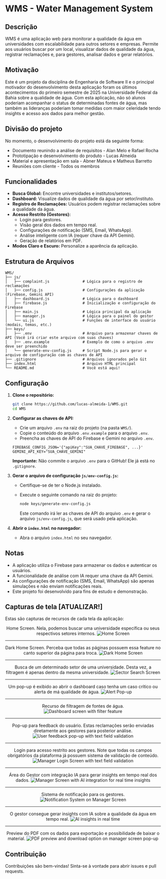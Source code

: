 # WMS - Water Management System

## Descrição

WMS é uma aplicação web para monitorar a qualidade da água em universidades com escalabilidade para outros setores e empresas. Permite aos usuários buscar por um local, visualizar dados de qualidade da água, registrar reclamações e, para gestores, analisar dados e gerar relatórios.

## Motivação

Este é um projeto da disciplina de Engenharia de Software II e o principal motivador do desenvolvimento desta aplicação foram os últimos acontecimentos do primeiro semestre de 2025 na Universidade Federal da Bahia sobre a qualidade de água. Com esta aplicação, não só alunos poderiam acompanhar o status de determinadas fontes de água, mas também as lideranças poderiam tomar medidas com maior celeridade tendo insights e acesso aos dados para melhor gestão.

## Divisão do projeto

No momento, o desenvolvimento do projeto está da seguinte forma:
*   Documento reunindo a análise de requisitos - Alan Melo e Rafael Rocha
*   Prototipação e desenvolvimento do produto - Lucas Almeida
*   Material e apresentação em sala - Abner Mateus e Matheus Barretto
*   Reuniões com cliente - Todos os membros

## Funcionalidades

*   **Busca Global:** Encontre universidades e institutos/setores.
*   **Dashboard:** Visualize dados de qualidade da água por setor/instituto.
*   **Registro de Reclamações:** Usuários podem registrar reclamações sobre a qualidade da água.
*   **Acesso Restrito (Gestores):**
    *   Login para gestores.
    *   Visão geral dos dados em tempo real.
    *   Configurações de notificação (SMS, Email, WhatsApp).
    *   Análise inteligente com IA (requer chave da API Gemini).
    *   Geração de relatórios em PDF.
*   **Modos Claro e Escuro:** Personalize a aparência da aplicação.

## Estrutura de Arquivos

```
WMS/
├── js/
│   ├── complaint.js               # Lógica para o registro de reclamações
│   ├── config.js                  # Configurações da aplicação (Firebase, Gemini API)
│   ├── dashboard.js               # Lógica para o dashboard
│   ├── firebase.js                # Inicialização e configuração do Firebase
│   ├── main.js                    # Lógica principal da aplicação
│   ├── manager.js                 # Lógica para o painel do gestor
│   └── ui.js                      # Funções de interface do usuário (modais, temas, etc.)
├── keys/
│   ├── .env                       # Arquivo para armazenar chaves de API (Você irá criar este arquivo com suas chaves)
│   ├── .env.example               # Exemplo de como o arquivo .env deve ser preenchido
│   └── generate-env-config.js     # Script Node.js para gerar o arquivo de configuração com as chaves de API
├── .gitignore                     # Arquivos ignorados pelo Git
├── index.html                     # Arquivo HTML principal
└── README.md                      # Você está aqui!
```

## Configuração

1.  **Clone o repositório:**

    ```bash
    git clone https://github.com/lucas-almeida-1/WMS.git
    cd WMS
    ```

2.  **Configurar as chaves de API:**

    *   Crie um arquivo `.env` na raiz do projeto (na pasta `WMS/`).
    *   Copie o conteúdo do arquivo `.env.example` para o arquivo `.env`.
    *   Preencha as chaves de API do Firebase e Gemini no arquivo `.env`.

    ```
    FIREBASE_CONFIG_JSON='{"apiKey":"SUA_CHAVE_FIREBASE", ...}'
    GEMINI_API_KEY="SUA_CHAVE_GEMINI"
    ```

    **Importante:** Não commite o arquivo `.env` para o GitHub! Ele já está no `.gitignore`.

3.  **Gerar o arquivo de configuração `js/env-config.js`:**

    *   Certifique-se de ter o Node.js instalado.
    *   Execute o seguinte comando na raiz do projeto:

        ```bash
        node keys/generate-env-config.js
        ```

        Este comando irá ler as chaves de API do arquivo `.env` e gerar o arquivo `js/env-config.js`, que será usado pela aplicação.

4.  **Abrir o `index.html` no navegador:**

    *   Abra o arquivo `index.html` no seu navegador.

## Notas

*   A aplicação utiliza o Firebase para armazenar os dados e autenticar os usuários.
*   A funcionalidade de análise com IA requer uma chave da API Gemini.
*   As configurações de notificação (SMS, Email, WhatsApp) são apenas simulações e não enviam notificações reais.
*   Este projeto foi desenvolvido para fins de estudo e demonstração.

## Capturas de tela [ATUALIZAR!]

Estas são capturas de recursos de cada tela da aplicação:

<div align="center">
  Home Screen. Nela, podemos buscar uma universidade específica ou seus respectivos setores internos.
  <img src="https://github.com/user-attachments/assets/3bff0804-5eac-4392-9b5d-6d69fddc3606" alt="Home Screen" width="" height="" >
</div>
<hr>
<div align="center">
  Dark Home Screen. Perceba que todas as páginas possuem essa feature no canto superior da página para troca.
  <img src="https://github.com/user-attachments/assets/fb0611b4-c186-4667-b88f-2e1ab54c8959" alt="Dark Home Screen" width="" height="" >
</div>
<hr>
<div align="center">
  Busca de um determinado setor de uma universidade. Desta vez, a filtragem é apenas dentro da mesma universidade.
  <img src="https://github.com/user-attachments/assets/92807bc7-46ca-4d48-8ae7-d7cb3cce3724" alt="Sector Search Screen" width="" height="" >
</div>
<hr>
<div align="center">
  Um pop-up é exibido ao abrir o dashboard caso tenha um caso crítico ou alerta de má qualidade de água.
  <img src="https://github.com/user-attachments/assets/daea0776-49fd-4d16-8dd6-b1b92dd75551" alt="Alert Pop-up" width="" height="" >
</div>
<hr>
<div align="center">
  Recurso de filtragem de fontes de água.
  <img src="https://github.com/user-attachments/assets/58dd701a-94ea-418a-811a-b719ec277131" alt="Dashboard screen with filter feature" width="" height="" >
</div>
<hr>
<div align="center">
  Pop-up para feedback do usuário. Estas reclamações serão enviadas diretamente aos gestores para posterior análise.
  <img src="https://github.com/user-attachments/assets/f11f9e08-4fc3-4391-a552-f461dfa6542e" alt="User feedback pop-up with text field validation" width="" height="" >
</div>
<hr>
<div align="center">
  Login para acesso restrito aos gestores. Note que todas os campos obrigatórios da plataforma já possuem sistema de validação de conteúdo.
  <img src="https://github.com/user-attachments/assets/dc55315c-4702-4a27-865c-166d15beaa6d" alt="Manager Login Screen with text field validation" width="" height="" >
</div>
<hr>
<div align="center">
  Área do Gestor com integração IA para gerar insights em tempo real dos dados.
  <img src="https://github.com/user-attachments/assets/5c5af159-2b73-438a-a78f-96d08dc444e9" alt="Manager Screen with AI integration for real time insights" width="" height="" >
</div>
<hr>
<div align="center">
  Sistema de notificação para os gestores.
  <img src="https://github.com/user-attachments/assets/9ddba96d-a72a-4f63-a192-b7c0684dd8d9" alt="Notification System on Manager Screen" width="" height="" >
</div>
<hr>
<div align="center">
  O gestor consegue gerar insights com IA sobre a qualidade da água em tempo real.
  <img src="https://github.com/user-attachments/assets/91677278-58fa-41fe-8424-c623cfb4945e" alt="AI insights in real time" width="" height="" >
</div>
<hr>
<div align="center">
  Preview do PDF com os dados para exportação e possibilidade de baixar o material.
  <img src="https://github.com/user-attachments/assets/4ccab449-c880-416c-900e-086e66d7fae9" alt="PDF preview and download option on manager screen pop-up" width="" height="" >
</div>

## Contribuição

Contribuições são bem-vindas! Sinta-se à vontade para abrir issues e pull requests.

